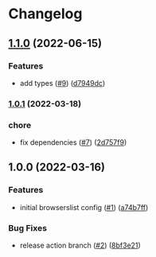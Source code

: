 # Changelog

## [1.1.0](https://github.com/yandex-cloud/browserslist-config/compare/v1.0.1...v1.1.0) (2022-06-15)


### Features

* add types ([#9](https://github.com/yandex-cloud/browserslist-config/issues/9)) ([d7949dc](https://github.com/yandex-cloud/browserslist-config/commit/d7949dcc043c66e516406dc00543cd676f34b71b))

### [1.0.1](https://www.github.com/yandex-cloud/browserslist-config/compare/v1.0.0...v1.0.1) (2022-03-18)


### chore

* fix dependencies ([#7](https://www.github.com/yandex-cloud/browserslist-config/issues/7)) ([2d757f9](https://www.github.com/yandex-cloud/browserslist-config/commit/2d757f9a3e46eccc2f0751cacbd0ee76686cce37))

## 1.0.0 (2022-03-16)


### Features

* initial browserslist config ([#1](https://www.github.com/yandex-cloud/browserslist-config/issues/1)) ([a74b7ff](https://www.github.com/yandex-cloud/browserslist-config/commit/a74b7ff149680e9bed45718507950b2541bee1a6))


### Bug Fixes

* release action branch ([#2](https://www.github.com/yandex-cloud/browserslist-config/issues/2)) ([8bf3e21](https://www.github.com/yandex-cloud/browserslist-config/commit/8bf3e21f2667041946c08721e48a662f75a00b9b))
